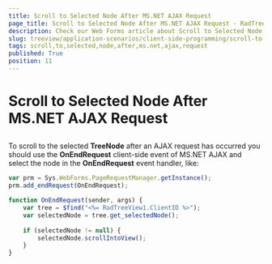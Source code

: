 ```yaml
---
title: Scroll to Selected Node After MS.NET AJAX Request
page_title: Scroll to Selected Node After MS.NET AJAX Request - RadTreeView
description: Check our Web Forms article about Scroll to Selected Node After MS.NET AJAX Request.
slug: treeview/application-scenarios/client-side-programming/scroll-to-selected-node-after-ms.net-ajax-request
tags: scroll,to,selected,node,after,ms.net,ajax,request
published: True
position: 11
---
```


# Scroll to Selected Node After MS.NET AJAX Request



## 

To scroll to the selected **TreeNode** after an AJAX request has occurred you should use the **OnEndRequest** client-side event of MS.NET AJAX and select the node in the **OnEndRequest** event handler, like:

````JavaScript	
var prm = Sys.WebForms.PageRequestManager.getInstance();
prm.add_endRequest(OnEndRequest);

function OnEndRequest(sender, args) {
    var tree = $find("<%= RadTreeView1.ClientID %>");
    var selectedNode = tree.get_selectedNode();
	
    if (selectedNode != null) {
        selectedNode.scrollIntoView();
    }
}
````




